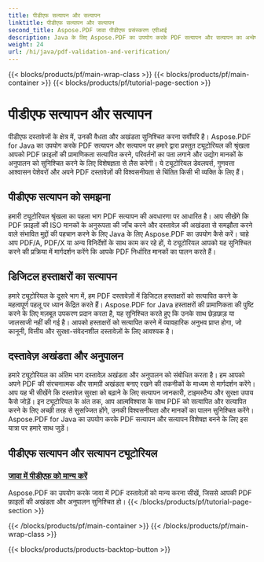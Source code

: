 ```yaml
---
title: पीडीएफ सत्यापन और सत्यापन
linktitle: पीडीएफ सत्यापन और सत्यापन
second_title: Aspose.PDF जावा पीडीएफ प्रसंस्करण एपीआई
description: Java के लिए Aspose.PDF का उपयोग करके PDF सत्यापन और सत्यापन का अन्वेषण करें। हमारे व्यापक ट्यूटोरियल में दस्तावेज़ की अखंडता और अनुपालन सुनिश्चित करें।
weight: 24
url: /hi/java/pdf-validation-and-verification/
---
```


{{< blocks/products/pf/main-wrap-class >}}
{{< blocks/products/pf/main-container >}}
{{< blocks/products/pf/tutorial-page-section >}}

# पीडीएफ सत्यापन और सत्यापन


पीडीएफ दस्तावेजों के क्षेत्र में, उनकी वैधता और अखंडता सुनिश्चित करना सर्वोपरि है। Aspose.PDF for Java का उपयोग करके PDF सत्यापन और सत्यापन पर हमारे द्वारा प्रस्तुत ट्यूटोरियल की श्रृंखला आपको PDF फ़ाइलों की प्रामाणिकता सत्यापित करने, परिवर्तनों का पता लगाने और उद्योग मानकों के अनुपालन को सुनिश्चित करने के लिए विशेषज्ञता से लैस करेगी। ये ट्यूटोरियल डेवलपर्स, गुणवत्ता आश्वासन पेशेवरों और अपने PDF दस्तावेज़ों की विश्वसनीयता से चिंतित किसी भी व्यक्ति के लिए हैं।

## पीडीएफ सत्यापन को समझना

हमारी ट्यूटोरियल श्रृंखला का पहला भाग PDF सत्यापन की अवधारणा पर आधारित है। आप सीखेंगे कि PDF फ़ाइलों की ISO मानकों के अनुरूपता की जाँच करने और दस्तावेज़ की अखंडता से समझौता करने वाले संभावित मुद्दों की पहचान करने के लिए Java के लिए Aspose.PDF का उपयोग कैसे करें। चाहे आप PDF/A, PDF/X या अन्य विनिर्देशों के साथ काम कर रहे हों, ये ट्यूटोरियल आपको यह सुनिश्चित करने की प्रक्रिया में मार्गदर्शन करेंगे कि आपके PDF निर्धारित मानकों का पालन करते हैं।

## डिजिटल हस्ताक्षरों का सत्यापन

हमारे ट्यूटोरियल के दूसरे भाग में, हम PDF दस्तावेज़ों में डिजिटल हस्ताक्षरों को सत्यापित करने के महत्वपूर्ण पहलू पर ध्यान केंद्रित करते हैं। Aspose.PDF for Java हस्ताक्षरों की प्रामाणिकता की पुष्टि करने के लिए मज़बूत उपकरण प्रदान करता है, यह सुनिश्चित करते हुए कि उनके साथ छेड़छाड़ या जालसाजी नहीं की गई है। आपको हस्ताक्षरों को सत्यापित करने में व्यावहारिक अनुभव प्राप्त होगा, जो कानूनी, वित्तीय और सुरक्षा-संवेदनशील दस्तावेज़ों के लिए आवश्यक है।

## दस्तावेज़ अखंडता और अनुपालन

हमारे ट्यूटोरियल का अंतिम भाग दस्तावेज़ अखंडता और अनुपालन को संबोधित करता है। हम आपको अपने PDF की संरचनात्मक और सामग्री अखंडता बनाए रखने की तकनीकों के माध्यम से मार्गदर्शन करेंगे। आप यह भी सीखेंगे कि दस्तावेज़ सुरक्षा को बढ़ाने के लिए सत्यापन जानकारी, टाइमस्टैम्प और सुरक्षा उपाय कैसे जोड़ें। इन ट्यूटोरियल के अंत तक, आप आत्मविश्वास के साथ PDF को सत्यापित और सत्यापित करने के लिए अच्छी तरह से सुसज्जित होंगे, उनकी विश्वसनीयता और मानकों का पालन सुनिश्चित करेंगे। Aspose.PDF for Java का उपयोग करके PDF सत्यापन और सत्यापन विशेषज्ञ बनने के लिए इस यात्रा पर हमारे साथ जुड़ें।

## पीडीएफ सत्यापन और सत्यापन ट्यूटोरियल
### [जावा में पीडीएफ़ को मान्य करें](./validate-pdf-in-java/)
Aspose.PDF का उपयोग करके जावा में PDF दस्तावेज़ों को मान्य करना सीखें, जिससे आपकी PDF फ़ाइलों की अखंडता और अनुपालन सुनिश्चित हो।
{{< /blocks/products/pf/tutorial-page-section >}}

{{< /blocks/products/pf/main-container >}}
{{< /blocks/products/pf/main-wrap-class >}}

{{< blocks/products/products-backtop-button >}}
